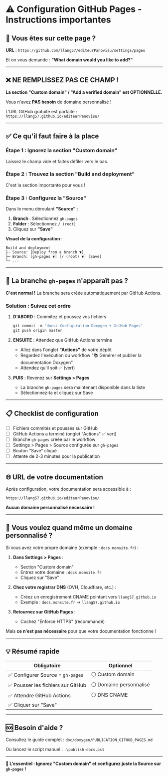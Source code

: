 # ⚠️ Configuration GitHub Pages - Instructions importantes

## 🎯 Vous êtes sur cette page ?

**URL** : `https://github.com/llang57/editeurPanovisu/settings/pages`

Et on vous demande : **"What domain would you like to add?"**

---

## ❌ NE REMPLISSEZ PAS CE CHAMP !

**La section "Custom domain" / "Add a verified domain" est OPTIONNELLE.**

Vous n'avez **PAS besoin** de domaine personnalisé !

L'URL GitHub gratuite est parfaite : `https://llang57.github.io/editeurPanovisu/`

---

## ✅ Ce qu'il faut faire à la place

### Étape 1 : Ignorez la section "Custom domain"

Laissez le champ vide et faites défiler vers le bas.

### Étape 2 : Trouvez la section "Build and deployment"

C'est la section importante pour vous !

### Étape 3 : Configurez la "Source"

Dans le menu déroulant **"Source"** :

1. **Branch** : Sélectionnez `gh-pages`
2. **Folder** : Sélectionnez `/ (root)`
3. Cliquez sur **"Save"**

**Visuel de la configuration** :

```
Build and deployment
├─ Source: [Deploy from a branch ▼]
├─ Branch: [gh-pages ▼] [/ (root) ▼] [Save]
└─ ...
```

---

## 🚨 La branche `gh-pages` n'apparaît pas ?

**C'est normal !** La branche sera créée automatiquement par GitHub Actions.

### Solution : Suivez cet ordre

1. **D'ABORD** : Commitez et poussez vos fichiers
   ```powershell
   git commit -m "docs: Configuration Doxygen + GitHub Pages"
   git push origin master
   ```

2. **ENSUITE** : Attendez que GitHub Actions termine
   - Allez dans l'onglet **"Actions"** de votre dépôt
   - Regardez l'exécution du workflow "📚 Générer et publier la documentation Doxygen"
   - Attendez qu'il soit ✅ (vert)

3. **PUIS** : Revenez sur **Settings > Pages**
   - La branche `gh-pages` sera maintenant disponible dans la liste
   - Sélectionnez-la et cliquez sur Save

---

## 📋 Checklist de configuration

- [ ] Fichiers commités et poussés sur GitHub
- [ ] GitHub Actions a terminé (onglet "Actions" ✅ vert)
- [ ] Branche `gh-pages` créée par le workflow
- [ ] Settings > Pages > Source configurée sur `gh-pages`
- [ ] Bouton "Save" cliqué
- [ ] Attente de 2-3 minutes pour la publication

---

## 🌐 URL de votre documentation

Après configuration, votre documentation sera accessible à :

```
https://llang57.github.io/editeurPanovisu/
```

**Aucun domaine personnalisé nécessaire !**

---

## 🤔 Vous voulez quand même un domaine personnalisé ?

Si vous avez votre propre domaine (exemple : `docs.monsite.fr`) :

1. **Dans Settings > Pages** :
   - Section "Custom domain"
   - Entrez votre domaine : `docs.monsite.fr`
   - Cliquez sur "Save"

2. **Chez votre registrar DNS** (OVH, Cloudflare, etc.) :
   - Créez un enregistrement CNAME pointant vers `llang57.github.io`
   - Exemple : `docs.monsite.fr` → `llang57.github.io`

3. **Retournez sur GitHub Pages** :
   - Cochez "Enforce HTTPS" (recommandé)

Mais **ce n'est pas nécessaire** pour que votre documentation fonctionne !

---

## 💡 Résumé rapide

| Obligatoire | Optionnel |
|-------------|-----------|
| ✅ Configurer Source = `gh-pages` | ⚪ Custom domain |
| ✅ Pousser les fichiers sur GitHub | ⚪ Domaine personnalisé |
| ✅ Attendre GitHub Actions | ⚪ DNS CNAME |
| ✅ Cliquer sur "Save" | |

---

## 🆘 Besoin d'aide ?

Consultez le guide complet : `doc/doxygen/PUBLICATION_GITHUB_PAGES.md`

Ou lancez le script manuel : `.\publish-docs.ps1`

---

**🎯 L'essentiel : Ignorez "Custom domain" et configurez juste la Source sur `gh-pages` !**

